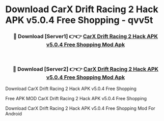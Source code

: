 # Download CarX Drift Racing 2 Hack APK v5.0.4 Free Shopping - qvv5t



<div align="center">
<h3>🔴 Download [Server1] 👉👉 <a href="https://momento.my/?title=CarX_Drift_Racing_2_Hack_APK_v5.0.4_Free_Shopping">CarX Drift Racing 2 Hack APK v5.0.4 Free Shopping Mod Apk</a></h3><br>

<h3>🔴 Download [Server2] 👉👉 <a href="https://momento.my/?title=CarX_Drift_Racing_2_Hack_APK_v5.0.4_Free_Shopping">CarX Drift Racing 2 Hack APK v5.0.4 Free Shopping Mod Apk</a></h3>
</div>



Download CarX Drift Racing 2 Hack APK v5.0.4 Free Shopping 

Free APK MOD CarX Drift Racing 2 Hack APK v5.0.4 Free Shopping 

Download CarX Drift Racing 2 Hack APK v5.0.4 Free Shopping Mod For Android
